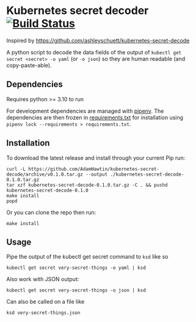 # Kubernetes secret decoder [![Build Status](https://travis-ci.org/AdamHawtin/kubernetes-secret-decode.svg?branch=master)](https://travis-ci.org/AdamHawtin/kubernetes-secret-decode)
Inspired by https://github.com/ashleyschuett/kubernetes-secret-decode

A python script to decode the data fields of the output of `kubectl get secret <secret> -o yaml` (or `-o json`) so they are human readable (and copy-paste-able).

## Dependencies
Requires python >= 3.10 to run 

For development dependencies are managed with [pipenv](https://github.com/pypa/pipenv). The dependencies are then frozen in [requirements.txt](requirements.txt) for installation using ` pipenv lock --requirements > requirements.txt`.

## Installation
To download the latest release and install through your current Pip run:
```shell script
curl -L https://github.com/AdamHawtin/kubernetes-secret-decode/archive/v0.1.0.tar.gz --output ./kubernetes-secret-decode-0.1.0.tar.gz
tar xzf kubernetes-secret-decode-0.1.0.tar.gz -C . && pushd kubernetes-secret-decode-0.1.0
make install
popd
```

Or you can clone the repo then run:
```shell script
make install
```

## Usage
Pipe the output of the kubectl get secret command to `ksd` like so
```shell script
kubectl get secret very-secret-things -o yaml | ksd
```

Also work with JSON output:
```shell script
kubectl get secret very-secret-things -o json | ksd
```

Can also be called on a file like 
```shell script
ksd very-secret-things.json
```
